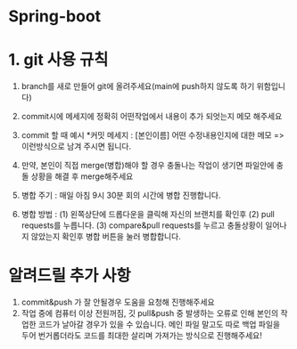 # Spring-boot
# 1. git 사용 규칙
1. branch를 새로 만들어 git에 올려주세요(main에 push하지 않도록 하기 위함입니다)
2. commit시에 메세지에 정확히 어떤작업에서 내용이 추가 되엇는지 메모 해주세요
3. commit 할 때 예시 
*커밋 메세지 : [본인이름] 어떤 수정내용인지에 대한 메모 => 이런방식으로 남겨 주시면 됩니다.

4. 만약, 본인이 직접 merge(병합)해야 할 경우 충돌나는 작업이 생기면 파일안에 충돌 상황을 해결 후 merge해주세요
5. 병합 주기 : 매일 아침 9시 30분 회의 시간에 병합 진행합니다.
6. 병합 방법 : 
 (1) 왼쪽상단에 드롭다운을 클릭해 자신의 브랜치를 확인후
 (2) pull requests를 누릅니다.
 (3) compare&pull requests를 누르고 충돌상황이 일어나지 않았는지 확인후 병합 버튼을 눌러 병합합니다.

# 알려드릴 추가 사항
1. commit&push 가 잘 안될경우 도움을 요청해 진행해주세요
2. 작업 중에 컴퓨터 이상 전원꺼짐, 깃 pull&push 중 발생하는 오류로 인해 
본인의 작업한 코드가 날아갈 경우가 있을 수 있습니다. 
메인 파일 말고도 따로 백업 파일을 두어 번거롭더라도 코드를 최대한 살리며 가져가는 방식으로 진행해주세요!

